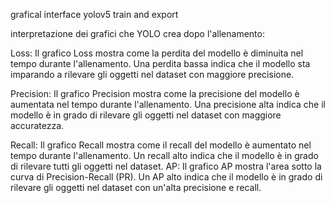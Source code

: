 grafical interface yolov5 train and export 

interpretazione dei grafici che YOLO crea dopo l'allenamento:

Loss: Il grafico Loss mostra come la perdita del modello è diminuita nel tempo durante l'allenamento. Una perdita bassa indica che il modello sta imparando a rilevare gli oggetti nel dataset con maggiore precisione.

Precision: Il grafico Precision mostra come la precisione del modello è aumentata nel tempo durante l'allenamento. Una precisione alta indica che il modello è in grado di rilevare gli oggetti nel dataset con maggiore accuratezza.

Recall: Il grafico Recall mostra come il recall del modello è aumentato nel tempo durante l'allenamento. Un recall alto indica che il modello è in grado di rilevare tutti gli oggetti nel dataset.
AP: Il grafico AP mostra l'area sotto la curva di Precision-Recall (PR). Un AP alto indica che il modello è in grado di rilevare gli oggetti nel dataset con un'alta precisione e recall.
